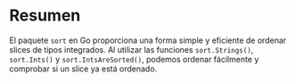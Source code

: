 # Resumen

El paquete `sort` en Go proporciona una forma simple y eficiente de ordenar slices de tipos integrados. Al utilizar las funciones `sort.Strings()`, `sort.Ints()` y `sort.IntsAreSorted()`, podemos ordenar fácilmente y comprobar si un slice ya está ordenado.
